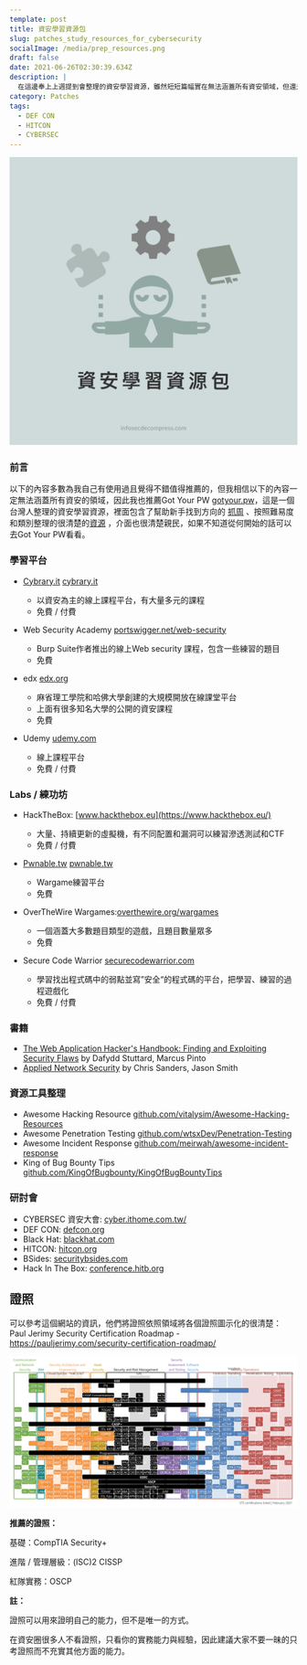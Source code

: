 ```yaml
---
template: post
title: 資安學習資源包
slug: patches_study_resources_for_cybersecurity
socialImage: /media/prep_resources.png
draft: false
date: 2021-06-26T02:30:39.634Z
description: |
  在這邊奉上上週提到會整理的資安學習資源，雖然短短篇幅實在無法涵蓋所有資安領域，但還是希望對大家還算有幫助
category: Patches
tags:
  - DEF CON
  - HITCON
  - CYBERSEC
---
```

![](/media/prep_resources.png)

### 前言

以下的內容多數為我自己有使用過且覺得不錯值得推薦的，但我相信以下的內容一定無法涵蓋所有資安的領域，因此我也推薦Got Your PW [gotyour.pw](http://gotyour.pw/)，這是一個台灣人整理的資安學習資源，裡面包含了幫助新手找到方向的 [抓周](https://gotyour.pw/grab.html) 、按照難易度和類別整理的很清楚的[資源](https://gotyour.pw/resources.html) ，介面也很清楚親民，如果不知道從何開始的話可以去Got Your PW看看。

### **學習平台**

* [Cybrary.it](http://Cybrary.it) [cybrary.it](notion://www.notion.so/infosecdecompress/www.cybrary.it)

  * 以資安為主的線上課程平台，有大量多元的課程
  * 免費 / 付費
* Web Security Academy [portswigger.net/web-security](https://portswigger.net/web-security)

  * Burp Suite作者推出的線上Web security 課程，包含一些練習的題目
  * 免費
* edx [edx.org](https://www.edx.org/)

  * 麻省理工學院和哈佛大學創建的大規模開放在線課堂平台
  * 上面有很多知名大學的公開的資安課程
  * 免費
* Udemy [udemy.com](https://www.udemy.com/)

  * 線上課程平台
  * 免費 / 付費

### **Labs / 練功坊**

* HackTheBox: [www.hackthebox.eu](https://www.hackthebox.eu/)

  * 大量、持續更新的虛擬機，有不同配置和漏洞可以練習滲透測試和CTF
  * 免費 / 付費
* [Pwnable.tw](http://Pwnable.tw) [pwnable.tw](https://pwnable.tw/)

  * Wargame練習平台
  * 免費
* OverTheWire Wargames:[overthewire.org/wargames](https://overthewire.org/wargames/)

  * 一個涵蓋大多數題目類型的遊戲，且題目數量眾多
  * 免費
* Secure Code Warrior [securecodewarrior.com](https://www.securecodewarrior.com/)

  * 學習找出程式碼中的弱點並寫”安全“的程式碼的平台，把學習、練習的過程遊戲化
  * 免費 / 付費

### 書籍

* [The Web Application Hacker's Handbook: Finding and Exploiting Security Flaws](https://www.books.com.tw/products/F012500494) by Dafydd Stuttard, Marcus Pinto
* [Applied Network Security](https://www.books.com.tw/products/F015899660) by Chris Sanders, Jason Smith

### 資源工具整理

* Awesome Hacking Resource [github.com/vitalysim/Awesome-Hacking-Resources](https://github.com/vitalysim/Awesome-Hacking-Resources)
* Awesome Penetration Testing [github.com/wtsxDev/Penetration-Testing](https://github.com/wtsxDev/Penetration-Testing)
* Awesome Incident Response [github.com/meirwah/awesome-incident-response](http://github.com/meirwah/awesome-incident-response)
* King of Bug Bounty Tips [github.com/KingOfBugbounty/KingOfBugBountyTips](http://github.com/KingOfBugbounty/KingOfBugBountyTips)

### **研討會**

* CYBERSEC 資安大會: [cyber.ithome.com.tw/](https://cyber.ithome.com.tw/) 
* DEF CON: [defcon.org](https://defcon.org/) 
* Black Hat: [blackhat.com](https://www.blackhat.com/) 
* HITCON: [hitcon.org](https://hitcon.org/2021/) 
* BSides: [securitybsides.com](http://www.securitybsides.com/)
* Hack In The Box: [conference.hitb.org](https://conference.hitb.org/)

## 證照

可以參考這個網站的資訊，他們將證照依照領域將各個證照圖示化的很清楚：Paul Jerimy Security Certification Roadmap - [](https://pauljerimy.com/security-certification-roadmap/)<https://pauljerimy.com/security-certification-roadmap/>

![](/media/prep_resources_certs.png)

**推薦的證照：**

基礎：CompTIA Security+

進階 / 管理層級：(ISC)2 CISSP

紅隊實務：OSCP

**註：**

證照可以用來證明自己的能力，但不是唯一的方式。

在資安圈很多人不看證照，只看你的實務能力與經驗，因此建議大家不要一昧的只考證照而不充實其他方面的能力。